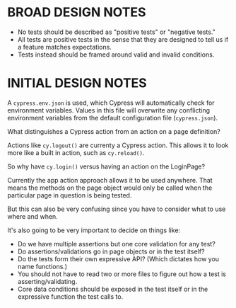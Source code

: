 # BROAD DESIGN NOTES

- No tests should be described as "positive tests" or "negative tests."
- All tests are positive tests in the sense that they are designed to tell us if a feature matches expectations.
- Tests instead should be framed around valid and invalid conditions.


# INITIAL DESIGN NOTES

A `cypress.env.json` is used, which Cypress will automatically check for environment variables. Values in this file will overwrite any conflicting environment variables from the default configuration file (`cypress.json`).

What distinguishes a Cypress action from an action on a page definition?

Actions like `cy.logout()` are currenty a Cypress action.
This allows it to look more like a built in action, such as `cy.reload()`.

So why have `cy.login()` versus having an action on the LoginPage?

Currently the app action approach allows it to be used anywhere. That means the methods on the page object would only be called when the particular page in question is being tested.

But this can also be very confusing since you have to consider what to use where and when.

It's also going to be very important to decide on things like:

* Do we have multiple assertions but one core validation for any test?
* Do assertions/validations go in page objects or in the test itself?
* Do the tests form their own expressive API? (Which dictates how you name functions.)
* You should not have to read two or more files to figure out how a test is asserting/validating.
* Core data conditions should be exposed in the test itself or in the expressive function the test calls to.
